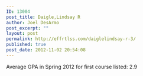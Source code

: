 ```yaml
---
ID: 13004
post_title: Daigle,Lindsay R
author: Joel DesArmo
post_excerpt: ""
layout: post
permalink: http://effrtlss.com/daiglelindsay-r-3/
published: true
post_date: 2012-11-02 20:54:08
---
```

<p>Average GPA in Spring 2012 for first course listed: 2.9</p>